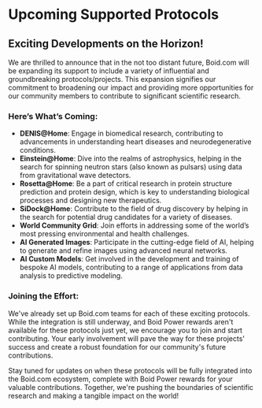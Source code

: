 # Upcoming Supported Protocols

## Exciting Developments on the Horizon!

We are thrilled to announce that in the not too distant future, Boid.com will be expanding its support to include a variety of influential and groundbreaking protocols/projects. This expansion signifies our commitment to broadening our impact and providing more opportunities for our community members to contribute to significant scientific research.

### Here’s What’s Coming:

- **DENIS@Home**: Engage in biomedical research, contributing to advancements in understanding heart diseases and neurodegenerative conditions.
- **Einstein@Home**: Dive into the realms of astrophysics, helping in the search for spinning neutron stars (also known as pulsars) using data from gravitational wave detectors.
- **Rosetta@Home**: Be a part of critical research in protein structure prediction and protein design, which is key to understanding biological processes and designing new therapeutics.
- **SiDock@Home**: Contribute to the field of drug discovery by helping in the search for potential drug candidates for a variety of diseases.
- **World Community Grid**: Join efforts in addressing some of the world’s most pressing environmental and health challenges.
- **AI Generated Images**: Participate in the cutting-edge field of AI, helping to generate and refine images using advanced neural networks.
- **AI Custom Models**: Get involved in the development and training of bespoke AI models, contributing to a range of applications from data analysis to predictive modeling.

### Joining the Effort:

We've already set up Boid.com teams for each of these exciting protocols. While the integration is still underway, and Boid Power rewards aren't available for these protocols just yet, we encourage you to join and start contributing. Your early involvement will pave the way for these projects' success and create a robust foundation for our community's future contributions.

Stay tuned for updates on when these protocols will be fully integrated into the Boid.com ecosystem, complete with Boid Power rewards for your valuable contributions. Together, we're pushing the boundaries of scientific research and making a tangible impact on the world!
